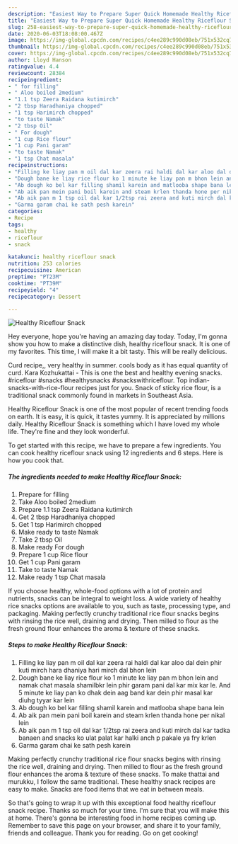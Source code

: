 ```yaml
---
description: "Easiest Way to Prepare Super Quick Homemade Healthy Riceflour Snack"
title: "Easiest Way to Prepare Super Quick Homemade Healthy Riceflour Snack"
slug: 258-easiest-way-to-prepare-super-quick-homemade-healthy-riceflour-snack
date: 2020-06-03T18:08:00.467Z
image: https://img-global.cpcdn.com/recipes/c4ee289c990d08eb/751x532cq70/healthy-riceflour-snack-recipe-main-photo.jpg
thumbnail: https://img-global.cpcdn.com/recipes/c4ee289c990d08eb/751x532cq70/healthy-riceflour-snack-recipe-main-photo.jpg
cover: https://img-global.cpcdn.com/recipes/c4ee289c990d08eb/751x532cq70/healthy-riceflour-snack-recipe-main-photo.jpg
author: Lloyd Hanson
ratingvalue: 4.4
reviewcount: 28384
recipeingredient:
- " for filling"
- " Aloo boiled 2medium"
- "1.1 tsp Zeera Raidana kutimirch"
- "2 tbsp Haradhaniya chopped"
- "1 tsp Harimirch chopped"
- "to taste Namak"
- "2 tbsp Oil"
- " For dough"
- "1 cup Rice flour"
- "1 cup Pani garam"
- "to taste Namak"
- "1 tsp Chat masala"
recipeinstructions:
- "Filling ke liay pan m oil dal kar zeera rai haldi dal kar aloo dal dein phir kuti mirch hara dhaniya hari mirch dal bhon lein"
- "Dough bane ke liay rice flour ko 1 minute ke liay pan m bhon lein and namak chat masala shamilbkr lein phir garam pani dal kar mix kar le. And 5 minute ke liay pan ko dhak dein aag band kar dein phir masal kar diuhg tyyar kar lein"
- "Ab dough ko bel kar filling shamil karein and matlooba shape bana lein"
- "Ab aik pan mein pani boil karein and steam krlen thanda hone per nikal lein"
- "Ab aik pan m 1 tsp oil dal kar 1/2tsp rai zeera and kuti mirch dal kar tadka banaen and snacks ko ulat palat kar halki anch p pakale ya fry krlen"
- "Garma garam chai ke sath pesh karein"
categories:
- Recipe
tags:
- healthy
- riceflour
- snack

katakunci: healthy riceflour snack 
nutrition: 253 calories
recipecuisine: American
preptime: "PT23M"
cooktime: "PT39M"
recipeyield: "4"
recipecategory: Dessert

---
```



![Healthy Riceflour Snack](https://img-global.cpcdn.com/recipes/c4ee289c990d08eb/751x532cq70/healthy-riceflour-snack-recipe-main-photo.jpg)

Hey everyone, hope you're having an amazing day today. Today, I'm gonna show you how to make a distinctive dish, healthy riceflour snack. It is one of my favorites. This time, I will make it a bit tasty. This will be really delicious.

Curd recipe,, very healthy in summer. cools body as it has equal quantity of curd. Kara Kozhukattai - This is one the best and healthy evening snacks. #riceflour #snacks #healthysnacks #snackswithriceflour. Top indian-snacks-with-rice-flour recipes just for you. Snack of sticky rice flour, is a traditional snack commonly found in markets in Southeast Asia.

Healthy Riceflour Snack is one of the most popular of recent trending foods on earth. It is easy, it is quick, it tastes yummy. It is appreciated by millions daily. Healthy Riceflour Snack is something which I have loved my whole life. They're fine and they look wonderful.


To get started with this recipe, we have to prepare a few ingredients. You can cook healthy riceflour snack using 12 ingredients and 6 steps. Here is how you cook that.

<!--inarticleads1-->

##### The ingredients needed to make Healthy Riceflour Snack:

1. Prepare  for filling
1. Take  Aloo boiled 2medium
1. Prepare 1.1 tsp Zeera Raidana kutimirch
1. Get 2 tbsp Haradhaniya chopped
1. Get 1 tsp Harimirch chopped
1. Make ready to taste Namak
1. Take 2 tbsp Oil
1. Make ready  For dough
1. Prepare 1 cup Rice flour
1. Get 1 cup Pani garam
1. Take to taste Namak
1. Make ready 1 tsp Chat masala


If you choose healthy, whole-food options with a lot of protein and nutrients, snacks can be integral to weight loss. A wide variety of healthy rice snacks options are available to you, such as taste, processing type, and packaging. Making perfectly crunchy traditional rice flour snacks begins with rinsing the rice well, draining and drying. Then milled to flour as the fresh ground flour enhances the aroma &amp; texture of these snacks. 

<!--inarticleads2-->

##### Steps to make Healthy Riceflour Snack:

1. Filling ke liay pan m oil dal kar zeera rai haldi dal kar aloo dal dein phir kuti mirch hara dhaniya hari mirch dal bhon lein
1. Dough bane ke liay rice flour ko 1 minute ke liay pan m bhon lein and namak chat masala shamilbkr lein phir garam pani dal kar mix kar le. And 5 minute ke liay pan ko dhak dein aag band kar dein phir masal kar diuhg tyyar kar lein
1. Ab dough ko bel kar filling shamil karein and matlooba shape bana lein
1. Ab aik pan mein pani boil karein and steam krlen thanda hone per nikal lein
1. Ab aik pan m 1 tsp oil dal kar 1/2tsp rai zeera and kuti mirch dal kar tadka banaen and snacks ko ulat palat kar halki anch p pakale ya fry krlen
1. Garma garam chai ke sath pesh karein


Making perfectly crunchy traditional rice flour snacks begins with rinsing the rice well, draining and drying. Then milled to flour as the fresh ground flour enhances the aroma &amp; texture of these snacks. To make thattai and murukku, I follow the same traditional. These healthy snack recipes are easy to make. Snacks are food items that we eat in between meals. 

So that's going to wrap it up with this exceptional food healthy riceflour snack recipe. Thanks so much for your time. I'm sure that you will make this at home. There's gonna be interesting food in home recipes coming up. Remember to save this page on your browser, and share it to your family, friends and colleague. Thank you for reading. Go on get cooking!
